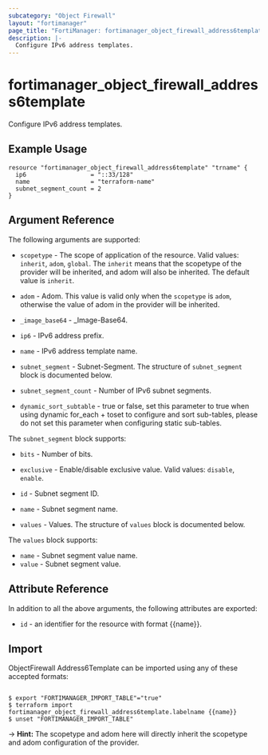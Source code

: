 ```yaml
---
subcategory: "Object Firewall"
layout: "fortimanager"
page_title: "FortiManager: fortimanager_object_firewall_address6template"
description: |-
  Configure IPv6 address templates.
---
```


# fortimanager_object_firewall_address6template
Configure IPv6 address templates.

## Example Usage

```hcl
resource "fortimanager_object_firewall_address6template" "trname" {
  ip6                  = "::33/128"
  name                 = "terraform-name"
  subnet_segment_count = 2
}
```

## Argument Reference


The following arguments are supported:

* `scopetype` - The scope of application of the resource. Valid values: `inherit`, `adom`, `global`. The `inherit` means that the scopetype of the provider will be inherited, and adom will also be inherited. The default value is `inherit`.
* `adom` - Adom. This value is valid only when the `scopetype` is `adom`, otherwise the value of adom in the provider will be inherited.

* `_image_base64` - _Image-Base64.
* `ip6` - IPv6 address prefix.
* `name` - IPv6 address template name.
* `subnet_segment` - Subnet-Segment. The structure of `subnet_segment` block is documented below.
* `subnet_segment_count` - Number of IPv6 subnet segments.
* `dynamic_sort_subtable` - true or false, set this parameter to true when using dynamic for_each + toset to configure and sort sub-tables, please do not set this parameter when configuring static sub-tables.

The `subnet_segment` block supports:

* `bits` - Number of bits.
* `exclusive` - Enable/disable exclusive value. Valid values: `disable`, `enable`.

* `id` - Subnet segment ID.
* `name` - Subnet segment name.
* `values` - Values. The structure of `values` block is documented below.

The `values` block supports:

* `name` - Subnet segment value name.
* `value` - Subnet segment value.


## Attribute Reference

In addition to all the above arguments, the following attributes are exported:
* `id` - an identifier for the resource with format {{name}}.

## Import

ObjectFirewall Address6Template can be imported using any of these accepted formats:
```

$ export "FORTIMANAGER_IMPORT_TABLE"="true"
$ terraform import fortimanager_object_firewall_address6template.labelname {{name}}
$ unset "FORTIMANAGER_IMPORT_TABLE"
```
-> **Hint:** The scopetype and adom here will directly inherit the scopetype and adom configuration of the provider.
